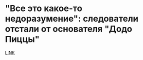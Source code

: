 # "Все это какое-то недоразумение": следователи отстали от основателя "Додо Пиццы" 



[LINK](https://varlamov.ru/2792826.html)